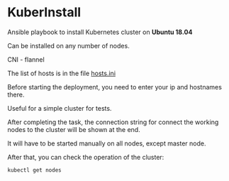 # KuberInstall
Ansible playbook to install Kubernetes cluster on **Ubuntu 18.04**

Can be installed on any number of nodes.

CNI - flannel

The list of hosts is in the file [hosts.ini](https://github.com/admvkbcs/ansible-playbooks/blob/master/Kubernetes/InstallCluster/hosts.ini)

Before starting the deployment, you need to enter your ip and hostnames there.

Useful for a simple cluster for tests.

After completing the task, the connection string for connect the working nodes to the cluster will be shown at the end.

It will have to be started manually on all nodes, except master node.

After that, you can check the operation of the cluster:

`kubectl get nodes`
